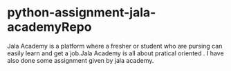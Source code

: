 # python-assignment-jala-academyRepo
Jala Academy is a platform where a fresher or student who are pursing  can easily learn and get a job.Jala Academy  is all about pratical oriented . I have also done some assignment given by jala academy.
